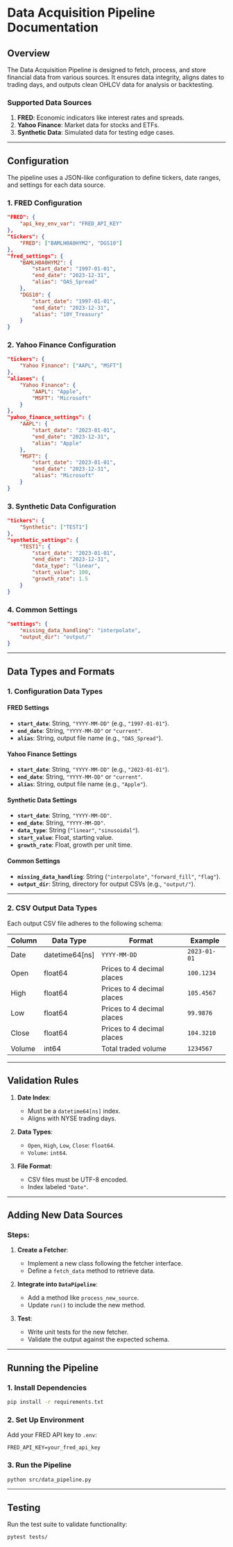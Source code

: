 # Data Acquisition Pipeline Documentation

## Overview
The Data Acquisition Pipeline is designed to fetch, process, and store financial data from various sources. It ensures data integrity, aligns dates to trading days, and outputs clean OHLCV data for analysis or backtesting.

### Supported Data Sources
1. **FRED**: Economic indicators like interest rates and spreads.
2. **Yahoo Finance**: Market data for stocks and ETFs.
3. **Synthetic Data**: Simulated data for testing edge cases.

---

## Configuration
The pipeline uses a JSON-like configuration to define tickers, date ranges, and settings for each data source.

### 1. FRED Configuration
```json
"FRED": {
    "api_key_env_var": "FRED_API_KEY"
},
"tickers": {
    "FRED": ["BAMLH0A0HYM2", "DGS10"]
},
"fred_settings": {
    "BAMLH0A0HYM2": {
        "start_date": "1997-01-01",
        "end_date": "2023-12-31",
        "alias": "OAS_Spread"
    },
    "DGS10": {
        "start_date": "1997-01-01",
        "end_date": "2023-12-31",
        "alias": "10Y_Treasury"
    }
}
```

### 2. Yahoo Finance Configuration
```json
"tickers": {
    "Yahoo Finance": ["AAPL", "MSFT"]
},
"aliases": {
    "Yahoo Finance": {
        "AAPL": "Apple",
        "MSFT": "Microsoft"
    }
},
"yahoo_finance_settings": {
    "AAPL": {
        "start_date": "2023-01-01",
        "end_date": "2023-12-31",
        "alias": "Apple"
    },
    "MSFT": {
        "start_date": "2023-01-01",
        "end_date": "2023-12-31",
        "alias": "Microsoft"
    }
}
```

### 3. Synthetic Data Configuration
```json
"tickers": {
    "Synthetic": ["TEST1"]
},
"synthetic_settings": {
    "TEST1": {
        "start_date": "2023-01-01",
        "end_date": "2023-12-31",
        "data_type": "linear",
        "start_value": 100,
        "growth_rate": 1.5
    }
}
```

### 4. Common Settings
```json
"settings": {
    "missing_data_handling": "interpolate",
    "output_dir": "output/"
}
```

---

## Data Types and Formats

### 1. Configuration Data Types
#### FRED Settings
- **`start_date`**: String, `"YYYY-MM-DD"` (e.g., `"1997-01-01"`).
- **`end_date`**: String, `"YYYY-MM-DD"` or `"current"`.
- **`alias`**: String, output file name (e.g., `"OAS_Spread"`).

#### Yahoo Finance Settings
- **`start_date`**: String, `"YYYY-MM-DD"` (e.g., `"2023-01-01"`).
- **`end_date`**: String, `"YYYY-MM-DD"` or `"current"`.
- **`alias`**: String, output file name (e.g., `"Apple"`).

#### Synthetic Data Settings
- **`start_date`**: String, `"YYYY-MM-DD"`.
- **`end_date`**: String, `"YYYY-MM-DD"`.
- **`data_type`**: String (`"linear"`, `"sinusoidal"`).
- **`start_value`**: Float, starting value.
- **`growth_rate`**: Float, growth per unit time.

#### Common Settings
- **`missing_data_handling`**: String (`"interpolate"`, `"forward_fill"`, `"flag"`).
- **`output_dir`**: String, directory for output CSVs (e.g., `"output/"`).

---

### 2. CSV Output Data Types
Each output CSV file adheres to the following schema:

| Column | Data Type | Format       | Example        |
|--------|-----------|--------------|----------------|
| Date   | datetime64[ns] | `YYYY-MM-DD` | `2023-01-01`   |
| Open   | float64   | Prices to 4 decimal places | `100.1234` |
| High   | float64   | Prices to 4 decimal places | `105.4567` |
| Low    | float64   | Prices to 4 decimal places | `99.9876`  |
| Close  | float64   | Prices to 4 decimal places | `104.3210` |
| Volume | int64     | Total traded volume        | `1234567`  |

---

## Validation Rules

1. **Date Index**:
   - Must be a `datetime64[ns]` index.
   - Aligns with NYSE trading days.

2. **Data Types**:
   - `Open`, `High`, `Low`, `Close`: `float64`.
   - `Volume`: `int64`.

3. **File Format**:
   - CSV files must be UTF-8 encoded.
   - Index labeled `"Date"`.

---

## Adding New Data Sources

### Steps:
1. **Create a Fetcher**:
   - Implement a new class following the fetcher interface.
   - Define a `fetch_data` method to retrieve data.

2. **Integrate into `DataPipeline`**:
   - Add a method like `process_new_source`.
   - Update `run()` to include the new method.

3. **Test**:
   - Write unit tests for the new fetcher.
   - Validate the output against the expected schema.

---

## Running the Pipeline

### 1. Install Dependencies
```bash
pip install -r requirements.txt
```

### 2. Set Up Environment
Add your FRED API key to `.env`:
```env
FRED_API_KEY=your_fred_api_key
```

### 3. Run the Pipeline
```bash
python src/data_pipeline.py
```

---

## Testing
Run the test suite to validate functionality:
```bash
pytest tests/
```

